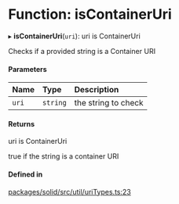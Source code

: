 # Function: isContainerUri

▸ **isContainerUri**(`uri`): uri is ContainerUri

Checks if a provided string is a Container URI

#### Parameters

| Name | Type | Description |
| :------ | :------ | :------ |
| `uri` | `string` | the string to check |

#### Returns

uri is ContainerUri

true if the string is a container URI

#### Defined in

[packages/solid/src/util/uriTypes.ts:23](https://github.com/o-development/ldo/blob/c70613a/packages/solid/src/util/uriTypes.ts#L23)
